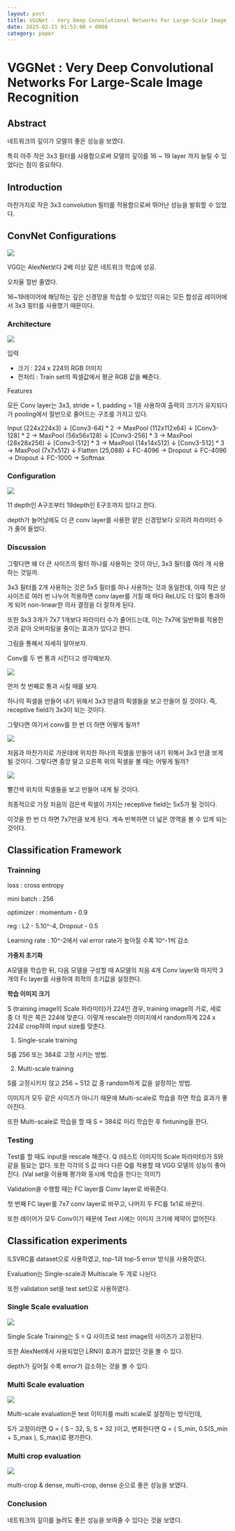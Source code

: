 ```yaml
---
layout: post
title: VGGNet - Very Deep Convolutional Networks For Large-Scale Image Recognition
date: 2025-02-21 01:53:00 + 0900
category: paper
---
```

# VGGNet : Very Deep Convolutional Networks For Large-Scale Image Recognition

## Abstract

네트워크의 깊이가 모델의 좋은 성능을 보였다.

특히 아주 작은 3x3 필터를 사용함으로써 모델의 깊이를 16 ~ 19 layer 까지 늘릴 수 있었다는 점이 중요하다.

## Introduction

마찬가지로 작은 3x3 convolution 필터를 적용함으로써 뛰어난 성능을 발휘할 수 있었다.

## ConvNet Configurations

![](/img/AlexNet-and-VGGNet-architecture.png)

VGG는 AlexNet보다 2배 이상 깊은 네트워크 학습에 성공.

오차율 절반 줄였다.

16~19레이어에 해당하는 깊은 신경망을 학습할 수 있었던 이유는 모든 합성곱 레이어에서 3x3 필터를 사용했기 때문이다.

### Architecture

![](/img/vgg16-neural-network.webp)

입력

- 크기 : 224 x 224의 RGB 이미지
- 전처리 : Train set의 픽셀값에서 평균 RGB 값을 빼준다.

Features

모든 Conv layer는 3x3, stride = 1, padding = 1을 사용하여 출력의 크기가 유지되다가 pooling에서 절반으로 줄어드는 구조를 가지고 있다.

Input (224x224x3)
↓
[Conv3-64] * 2 → MaxPool (112x112x64)
↓
[Conv3-128] * 2 → MaxPool (56x56x128)
↓
[Conv3-256] * 3 → MaxPool (28x28x256)
↓
[Conv3-512] * 3 → MaxPool (14x14x512)
↓
[Conv3-512] * 3 → MaxPool (7x7x512)
↓
Flatten (25,088)
↓
FC-4096 → Dropout
↓
FC-4096 → Dropout
↓
FC-1000 → Softmax

### Configuration

![](/img/vggimage1.jpg)

11 depth인 A구조부터 19depth인 E구조까지 있다고 한다.

depth가 늘어남에도 더 큰 conv layer를 사용한 얕은 신경망보다 오히려 파라미터 수가 줄어 들었다.

### Discussion

그렇다면 왜 더 큰 사이즈의 필터 하나를 사용하는 것이 아닌, 3x3 필터를 여러 개 사용하는 것일까.

3x3 필터를 2개 사용하는 것은 5x5 필터를 하나 사용하는 것과 동일한데, 이때 작은 상사이즈로 여러 번 나누어 적용하면 conv layer를 거칠 때 마다 ReLU도 더 많이 통과하게 되어 non-linear한 의사 결정을 더 잘하게 된다.

또한 3x3 3개가 7x7 1개보다 파라미터 수가 줄어드는데, 이는 7x7에 일반화를 적용한 것과 같아 오버피팅을 줄이는 효과가 있다고 한다.

그림을 통해서 자세히 알아보자.

Conv를 두 번 통과 시킨다고 생각해보자.

![](/img/vggimage2.png)

먼저 첫 번째로 통과 시킬 때를 보자.

하나의 픽셀을 만들어 내기 위해서 3x3 만큼의 픽셀들을 보고 만들어 질 것이다. 즉, receptive field가 3x3이 되는 것이다.

그렇다면 여기서 conv를 한 번 더 하면 어떻게 될까?

![](/img/vggimage3.png)

처음과 마찬가지로 가운데에 위치한 하나의 픽셀을 만들어 내기 위해서 3x3 만큼 보게 될 것이다. 그렇다면 중앙 말고 오른쪽 위의 픽셀을 볼 때는 어떻게 될까?

![](/img/vggimage4.png)

빨간색 위치의 픽셀들을 보고 만들어 내게 될 것이다.

최종적으로 가장 처음의 검은색 픽셀이 가지는 receptive field는 5x5가 될 것이다.

이것을 한 번 더 하면 7x7만큼 보게 된다. 계속 반복하면 더 넓은 영역을 볼 수 있게 되는 것이다.

## Classification Framework

### Trainning

loss : cross entropy

mini batch : 256

optimizer : momentum - 0.9

reg : L2 - 5.10^-4, Dropout - 0.5

Learning rate : 10^-2에서 val error rate가 높아질 수록 10^-1씩 감소

**가중치 초기화**

A모델을 학습한 뒤, 다음 모델을 구성할 때 A모델의 처음 4개 Conv layer와 마지막 3개의 Fc layer를 사용하여 최적의 초기값을 설정한다.

**학습 이미지 크기**

S (training image의 Scale 파라미터)가 224인 경우, training image의 가로, 세로 중 더 작은 쪽은 224에 맞춘다. 이렇게 rescale한 이미지에서 random하게 224 x 224로 crop하여 input size를 맞춘다.

1. Single-scale training

S를 256 또는 384로 고정 시키는 방법. 

2. Multi-scale training

S를 고정시키지 않고 256 ~ 512 값 중 random하게 값을 설정하는 방법.

이미지가 모두 같은 사이즈가 아니기 때문에 Multi-scale로 학습을 하면 학습 효과가 좋아진다. 

또한 Multi-scale로 학습을 할 때 S = 384로 미리 학습한 후 fintuning을 한다.

### Testing

Test를 할 때도 input을 rescale 해준다. Q (테스트 이미지의 Scale 파라미터)가 S와 같을 필요는 없다. 또한 각각의 S 값 마다 다른 Q를 적용할 때 VGG 모델의 성능이 좋아진다. (Val set을 이용해 평가와 동시에 학습을 한다는 의미?)

Validation을 수행할 때는 FC layer를 Conv layer로 바꿔준다.

첫 번째 FC layer를 7x7 conv layer로 바꾸고, 나머지 두 FC를 1x1로 바꾼다.

또한 레이어가 모두 Conv이기 때문에 Test 시에는 이미지 크기에 제약이 없어진다.

## Classification experiments

ILSVRC를 dataset으로 사용하였고, top-1과 top-5 error 방식을 사용하였다.

Evaluation는 Single-scale과 Multiscale 두 개로 나뉜다.

또한 validation set을 test set으로 사용하였다.

### Single Scale evaluation

![](/img/vggimage5.png)

Single Scale Training는 S = Q 사이즈로 test image의 사이즈가 고정된다.

또한 AlexNet에서 사용되었던 LRN이 효과가 없었던 것을 볼 수 있다.

depth가 깊어질 수록 error가 감소하는 것을 볼 수 있다.

### Multi Scale evaluation

![](/img/vggimage6.png)

Multi-scale evaluation은 test 이미지를 multi scale로 설정하는 방식인데, 

S가 고정이라면 Q = { S - 32, S, S + 32 }이고, 변화한다면 Q = { S_min, 0.5(S_min + S_max ), S_max)로 평가한다.

### Multi crop evaluation

![](/img/vggimage7.png)

multi-crop & dense, multi-crop, dense 순으로 좋은 성능을 보였다.

### Conclusion

네트워크의 깊이를 늘려도 좋은 성능을 보여줄 수 있다는 것을 보였다.